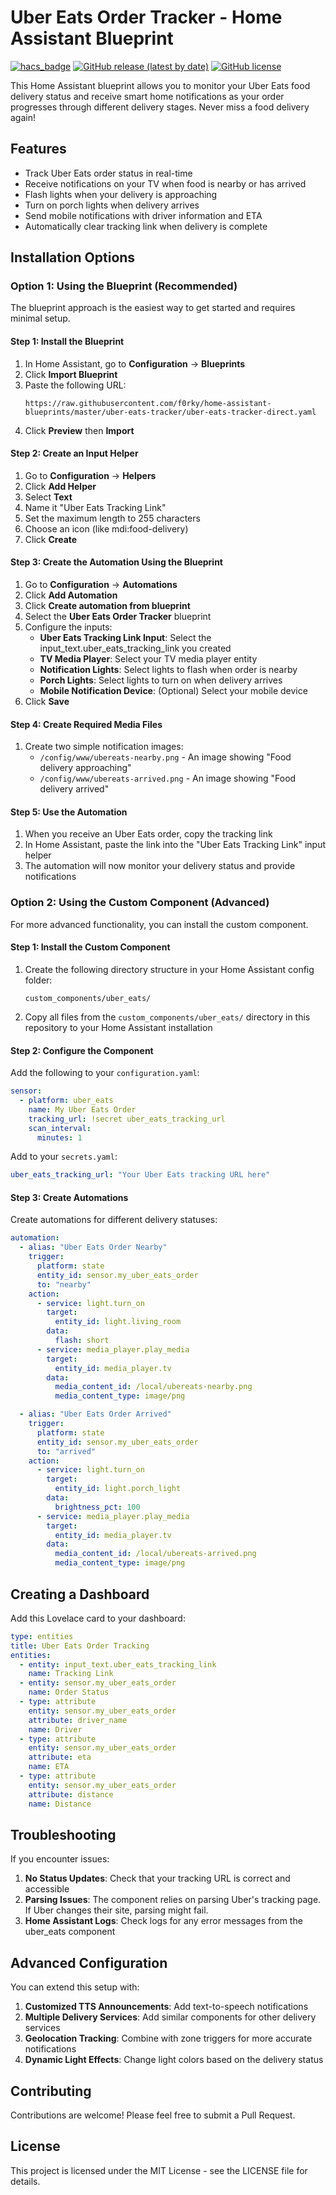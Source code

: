 # Uber Eats Order Tracker - Home Assistant Blueprint

[![hacs_badge](https://img.shields.io/badge/HACS-Default-orange.svg)](https://github.com/hacs/integration)
[![GitHub release (latest by date)](https://img.shields.io/github/v/release/f0rky/home-assistant-blueprints)](https://github.com/f0rky/home-assistant-blueprints/releases)
[![GitHub license](https://img.shields.io/github/license/f0rky/home-assistant-blueprints)](https://github.com/f0rky/home-assistant-blueprints/blob/main/LICENSE)

This Home Assistant blueprint allows you to monitor your Uber Eats food delivery status and receive smart home notifications as your order progresses through different delivery stages. Never miss a food delivery again!

## Features

- Track Uber Eats order status in real-time
- Receive notifications on your TV when food is nearby or has arrived
- Flash lights when your delivery is approaching
- Turn on porch lights when delivery arrives
- Send mobile notifications with driver information and ETA
- Automatically clear tracking link when delivery is complete

## Installation Options

### Option 1: Using the Blueprint (Recommended)

The blueprint approach is the easiest way to get started and requires minimal setup.

#### Step 1: Install the Blueprint

1. In Home Assistant, go to **Configuration** → **Blueprints**
2. Click **Import Blueprint**
3. Paste the following URL:
   ```
   https://raw.githubusercontent.com/f0rky/home-assistant-blueprints/master/uber-eats-tracker/uber-eats-tracker-direct.yaml
   ```
4. Click **Preview** then **Import**

#### Step 2: Create an Input Helper

1. Go to **Configuration** → **Helpers**
2. Click **Add Helper**
3. Select **Text**
4. Name it "Uber Eats Tracking Link"
5. Set the maximum length to 255 characters
6. Choose an icon (like mdi:food-delivery)
7. Click **Create**

#### Step 3: Create the Automation Using the Blueprint

1. Go to **Configuration** → **Automations**
2. Click **Add Automation**
3. Click **Create automation from blueprint**
4. Select the **Uber Eats Order Tracker** blueprint
5. Configure the inputs:
   - **Uber Eats Tracking Link Input**: Select the input_text.uber_eats_tracking_link you created
   - **TV Media Player**: Select your TV media player entity
   - **Notification Lights**: Select lights to flash when order is nearby
   - **Porch Lights**: Select lights to turn on when delivery arrives
   - **Mobile Notification Device**: (Optional) Select your mobile device
6. Click **Save**

#### Step 4: Create Required Media Files

1. Create two simple notification images:
   - `/config/www/ubereats-nearby.png` - An image showing "Food delivery approaching"
   - `/config/www/ubereats-arrived.png` - An image showing "Food delivery arrived"

#### Step 5: Use the Automation

1. When you receive an Uber Eats order, copy the tracking link 
2. In Home Assistant, paste the link into the "Uber Eats Tracking Link" input helper
3. The automation will now monitor your delivery status and provide notifications

### Option 2: Using the Custom Component (Advanced)

For more advanced functionality, you can install the custom component.

#### Step 1: Install the Custom Component

1. Create the following directory structure in your Home Assistant config folder:
   ```
   custom_components/uber_eats/
   ```
2. Copy all files from the `custom_components/uber_eats/` directory in this repository to your Home Assistant installation

#### Step 2: Configure the Component

Add the following to your `configuration.yaml`:

```yaml
sensor:
  - platform: uber_eats
    name: My Uber Eats Order
    tracking_url: !secret uber_eats_tracking_url
    scan_interval:
      minutes: 1
```

Add to your `secrets.yaml`:
```yaml
uber_eats_tracking_url: "Your Uber Eats tracking URL here"
```

#### Step 3: Create Automations

Create automations for different delivery statuses:

```yaml
automation:
  - alias: "Uber Eats Order Nearby"
    trigger:
      platform: state
      entity_id: sensor.my_uber_eats_order
      to: "nearby"
    action:
      - service: light.turn_on
        target:
          entity_id: light.living_room
        data:
          flash: short
      - service: media_player.play_media
        target:
          entity_id: media_player.tv
        data:
          media_content_id: /local/ubereats-nearby.png
          media_content_type: image/png

  - alias: "Uber Eats Order Arrived"
    trigger:
      platform: state
      entity_id: sensor.my_uber_eats_order
      to: "arrived"
    action:
      - service: light.turn_on
        target:
          entity_id: light.porch_light
        data:
          brightness_pct: 100
      - service: media_player.play_media
        target:
          entity_id: media_player.tv
        data:
          media_content_id: /local/ubereats-arrived.png
          media_content_type: image/png
```

## Creating a Dashboard

Add this Lovelace card to your dashboard:

```yaml
type: entities
title: Uber Eats Order Tracking
entities:
  - entity: input_text.uber_eats_tracking_link
    name: Tracking Link
  - entity: sensor.my_uber_eats_order
    name: Order Status
  - type: attribute
    entity: sensor.my_uber_eats_order
    attribute: driver_name
    name: Driver
  - type: attribute
    entity: sensor.my_uber_eats_order
    attribute: eta
    name: ETA
  - type: attribute
    entity: sensor.my_uber_eats_order
    attribute: distance
    name: Distance
```

## Troubleshooting

If you encounter issues:

1. **No Status Updates**: Check that your tracking URL is correct and accessible
2. **Parsing Issues**: The component relies on parsing Uber's tracking page. If Uber changes their site, parsing might fail.
3. **Home Assistant Logs**: Check logs for any error messages from the uber_eats component

## Advanced Configuration

You can extend this setup with:

1. **Customized TTS Announcements**: Add text-to-speech notifications 
2. **Multiple Delivery Services**: Add similar components for other delivery services
3. **Geolocation Tracking**: Combine with zone triggers for more accurate notifications
4. **Dynamic Light Effects**: Change light colors based on the delivery status

## Contributing

Contributions are welcome! Please feel free to submit a Pull Request.

## License

This project is licensed under the MIT License - see the LICENSE file for details.
